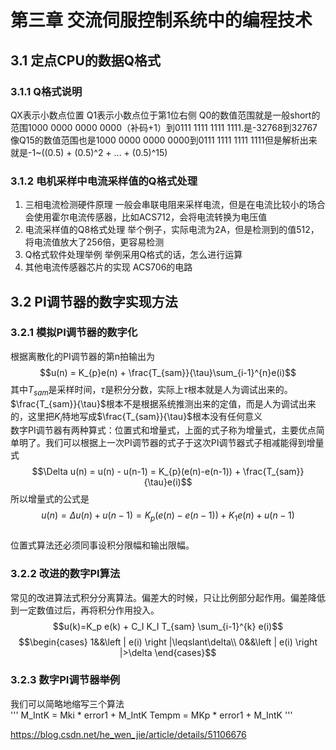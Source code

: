 # 第三章 交流伺服控制系统中的编程技术
## 3.1 定点CPU的数据Q格式
### 3.1.1 Q格式说明
QX表示小数点位置
Q1表示小数点位于第1位右侧
Q0的数值范围就是一般short的范围1000 0000 0000 0000（补码+1）到0111 1111 1111 1111.是-32768到32767
像Q15的数值范围也是1000 0000 0000 0000到0111 1111 1111 1111但是解析出来就是-1~((0.5) + (0.5)^2 + ... + (0.5)^15)
### 3.1.2 电机采样中电流采样值的Q格式处理
1. 三相电流检测硬件原理
    一般会串联电阻来采样电流，但是在电流比较小的场合会使用霍尔电流传感器，比如ACS712，会将电流转换为电压值
2. 电流采样值的Q8格式处理
    举个例子，实际电流为2A，但是检测到的值512，将电流值放大了256倍，更容易检测
3. Q格式软件处理举例
    举例采用Q格式的话，怎么进行运算
4. 其他电流传感器芯片的实现
    ACS706的电路
## 3.2 PI调节器的数字实现方法
### 3.2.1 模拟PI调节器的数字化
根据离散化的PI调节器的第n拍输出为 
$$u(n) = K_{p}e(n) + \frac{T_{sam}}{\tau}\sum_{i-1}^{n}e(i)$$
其中$T_{sam}$是采样时间，$\tau$是积分分数，实际上$\tau$根本就是人为调试出来的。$\frac{T_{sam}}{\tau}$根本不是根据系统推测出来的定值，而是人为调试出来的，这里把$K_i$特地写成$\frac{T_{sam}}{\tau}$根本没有任何意义  
数字PI调节器有两种算式：位置式和增量式，上面的式子称为增量式，主要优点简单明了。我们可以根据上一次PI调节器的式子于这次PI调节器式子相减能得到增量式
$$\Delta u(n) = u(n) - u(n-1) = K_{p}(e(n)-e(n-1)) + \frac{T_{sam}}{\tau}e(i)$$
所以增量式的公式是
$$u(n) = \Delta u(n) + u(n-1) = K_p(e(n)-e(n-1)) + K_1 e(n) + u(n-1)$$  
位置式算法还必须同事设积分限幅和输出限幅。
### 3.2.2 改进的数字PI算法
常见的改进算法式积分分离算法。偏差大的时候，只让比例部分起作用。偏差降低到一定数值过后，再将积分作用投入。
$$u(k)=K_p e(k) + C_I K_I T_{sam} \sum_{i-1}^{k} e(i)$$
$$\begin{cases} 
		1&&\left | e(i) \right |\leqslant\delta\\
		0&&\left | e(i) \right |>\delta			
	\end{cases}$$
### 3.2.3 数字PI调节器举例
我们可以简略地缩写三个算法  
'''
M_IntK = Mki * error1 + M_IntK
Tempm = MKp * error1 + M_IntK
'''

https://blog.csdn.net/he_wen_jie/article/details/51106676

